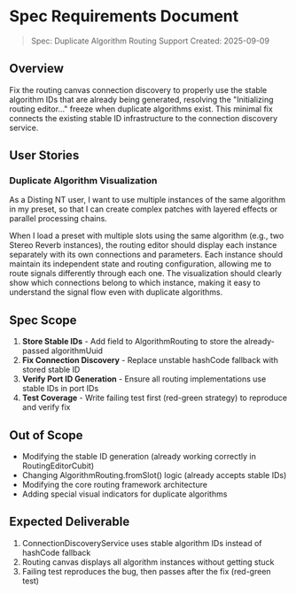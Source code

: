# Spec Requirements Document

> Spec: Duplicate Algorithm Routing Support
> Created: 2025-09-09

## Overview

Fix the routing canvas connection discovery to properly use the stable algorithm IDs that are already being generated, resolving the "Initializing routing editor..." freeze when duplicate algorithms exist. This minimal fix connects the existing stable ID infrastructure to the connection discovery service.

## User Stories

### Duplicate Algorithm Visualization

As a Disting NT user, I want to use multiple instances of the same algorithm in my preset, so that I can create complex patches with layered effects or parallel processing chains.

When I load a preset with multiple slots using the same algorithm (e.g., two Stereo Reverb instances), the routing editor should display each instance separately with its own connections and parameters. Each instance should maintain its independent state and routing configuration, allowing me to route signals differently through each one. The visualization should clearly show which connections belong to which instance, making it easy to understand the signal flow even with duplicate algorithms.

## Spec Scope

1. **Store Stable IDs** - Add field to AlgorithmRouting to store the already-passed algorithmUuid
2. **Fix Connection Discovery** - Replace unstable hashCode fallback with stored stable ID
3. **Verify Port ID Generation** - Ensure all routing implementations use stable IDs in port IDs
4. **Test Coverage** - Write failing test first (red-green strategy) to reproduce and verify fix

## Out of Scope

- Modifying the stable ID generation (already working correctly in RoutingEditorCubit)
- Changing AlgorithmRouting.fromSlot() logic (already accepts stable IDs)
- Modifying the core routing framework architecture
- Adding special visual indicators for duplicate algorithms

## Expected Deliverable

1. ConnectionDiscoveryService uses stable algorithm IDs instead of hashCode fallback
2. Routing canvas displays all algorithm instances without getting stuck
3. Failing test reproduces the bug, then passes after the fix (red-green test)